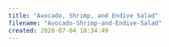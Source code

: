 ```yaml
---
title: "Avocado, Shrimp, and Endive Salad"
filename: "Avocado-Shrimp-and-Endive-Salad"
created: 2020-07-04 18:34:49
---
```


